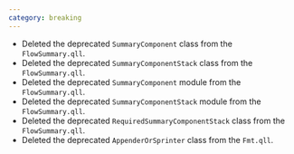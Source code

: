 ```yaml
---
category: breaking
---
```

* Deleted the deprecated `SummaryComponent` class from the `FlowSummary.qll`.
* Deleted the deprecated `SummaryComponentStack` class from the `FlowSummary.qll`.
* Deleted the deprecated `SummaryComponent` module from the `FlowSummary.qll`.
* Deleted the deprecated `SummaryComponentStack` module from the `FlowSummary.qll`.
* Deleted the deprecated `RequiredSummaryComponentStack` class from the `FlowSummary.qll`.
* Deleted the deprecated `AppenderOrSprinter` class from the `Fmt.qll`.
